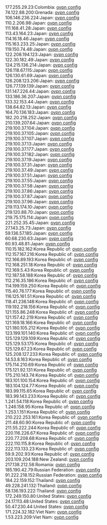 177.255.29.23:Colombia: [ovpn config](vpn/177_255_29_23.ovpn)  
74.122.88.200:Grenada: [ovpn config](vpn/74_122_88_200.ovpn)  
106.146.236.224:Japan: [ovpn config](vpn/106_146_236_224.ovpn)  
110.2.206.98:Japan: [ovpn config](vpn/110_2_206_98.ovpn)  
111.168.41.28:Japan: [ovpn config](vpn/111_168_41_28.ovpn)  
113.43.164.23:Japan: [ovpn config](vpn/113_43_164_23.ovpn)  
114.16.18.46:Japan: [ovpn config](vpn/114_16_18_46.ovpn)  
115.163.233.25:Japan: [ovpn config](vpn/115_163_233_25.ovpn)  
119.150.74.48:Japan: [ovpn config](vpn/119_150_74_48.ovpn)  
122.208.194.123:Japan: [ovpn config](vpn/122_208_194_123.ovpn)  
122.30.182.49:Japan: [ovpn config](vpn/122_30_182_49.ovpn)  
124.215.136.214:Japan: [ovpn config](vpn/124_215_136_214.ovpn)  
126.118.67.115:Japan: [ovpn config](vpn/126_118_67_115.ovpn)  
126.130.61.69:Japan: [ovpn config](vpn/126_130_61_69.ovpn)  
126.208.123.206:Japan: [ovpn config](vpn/126_208_123_206.ovpn)  
126.77.139.139:Japan: [ovpn config](vpn/126_77_139_139.ovpn)  
131.147.226.44:Japan: [ovpn config](vpn/131_147_226_44.ovpn)  
133.186.36.207:Japan: [ovpn config](vpn/133_186_36_207.ovpn)  
133.32.153.44:Japan: [ovpn config](vpn/133_32_153_44.ovpn)  
138.64.82.13:Japan: [ovpn config](vpn/138_64_82_13.ovpn)  
164.70.136.183:Japan: [ovpn config](vpn/164_70_136_183.ovpn)  
182.20.218.252:Japan: [ovpn config](vpn/182_20_218_252.ovpn)  
210.139.207.64:Japan: [ovpn config](vpn/210_139_207_64.ovpn)  
219.100.37.104:Japan: [ovpn config](vpn/219_100_37_104.ovpn)  
219.100.37.105:Japan: [ovpn config](vpn/219_100_37_105.ovpn)  
219.100.37.107:Japan: [ovpn config](vpn/219_100_37_107.ovpn)  
219.100.37.13:Japan: [ovpn config](vpn/219_100_37_13.ovpn)  
219.100.37.177:Japan: [ovpn config](vpn/219_100_37_177.ovpn)  
219.100.37.182:Japan: [ovpn config](vpn/219_100_37_182.ovpn)  
219.100.37.19:Japan: [ovpn config](vpn/219_100_37_19.ovpn)  
219.100.37.31:Japan: [ovpn config](vpn/219_100_37_31.ovpn)  
219.100.37.49:Japan: [ovpn config](vpn/219_100_37_49.ovpn)  
219.100.37.51:Japan: [ovpn config](vpn/219_100_37_51.ovpn)  
219.100.37.55:Japan: [ovpn config](vpn/219_100_37_55.ovpn)  
219.100.37.58:Japan: [ovpn config](vpn/219_100_37_58.ovpn)  
219.100.37.86:Japan: [ovpn config](vpn/219_100_37_86.ovpn)  
219.100.37.87:Japan: [ovpn config](vpn/219_100_37_87.ovpn)  
219.100.37.96:Japan: [ovpn config](vpn/219_100_37_96.ovpn)  
219.113.174.10:Japan: [ovpn config](vpn/219_113_174_10.ovpn)  
219.120.88.70:Japan: [ovpn config](vpn/219_120_88_70.ovpn)  
219.75.175.114:Japan: [ovpn config](vpn/219_75_175_114.ovpn)  
221.252.35.45:Japan: [ovpn config](vpn/221_252_35_45.ovpn)  
27.143.25.73:Japan: [ovpn config](vpn/27_143_25_73.ovpn)  
59.136.57.185:Japan: [ovpn config](vpn/59_136_57_185.ovpn)  
60.68.230.63:Japan: [ovpn config](vpn/60_68_230_63.ovpn)  
60.93.48.81:Japan: [ovpn config](vpn/60_93_48_81.ovpn)  
110.15.182.162:Korea Republic of: [ovpn config](vpn/110_15_182_162.ovpn)  
112.157.167.216:Korea Republic of: [ovpn config](vpn/112_157_167_216.ovpn)  
112.166.89.193:Korea Republic of: [ovpn config](vpn/112_166_89_193.ovpn)  
112.168.251.18:Korea Republic of: [ovpn config](vpn/112_168_251_18.ovpn)  
112.169.5.43:Korea Republic of: [ovpn config](vpn/112_169_5_43.ovpn)  
112.187.58.188:Korea Republic of: [ovpn config](vpn/112_187_58_188.ovpn)  
112.216.35.186:Korea Republic of: [ovpn config](vpn/112_216_35_186.ovpn)  
114.199.159.250:Korea Republic of: [ovpn config](vpn/114_199_159_250.ovpn)  
115.40.76.177:Korea Republic of: [ovpn config](vpn/115_40_76_177.ovpn)  
116.125.161.51:Korea Republic of: [ovpn config](vpn/116_125_161_51.ovpn)  
118.41.236.148:Korea Republic of: [ovpn config](vpn/118_41_236_148.ovpn)  
119.192.218.156:Korea Republic of: [ovpn config](vpn/119_192_218_156.ovpn)  
121.155.86.248:Korea Republic of: [ovpn config](vpn/121_155_86_248.ovpn)  
121.157.42.219:Korea Republic of: [ovpn config](vpn/121_157_42_219.ovpn)  
121.169.18.166:Korea Republic of: [ovpn config](vpn/121_169_18_166.ovpn)  
121.180.105.212:Korea Republic of: [ovpn config](vpn/121_180_105_212.ovpn)  
123.199.101.140:Korea Republic of: [ovpn config](vpn/123_199_101_140.ovpn)  
125.129.129.109:Korea Republic of: [ovpn config](vpn/125_129_129_109.ovpn)  
125.129.53.175:Korea Republic of: [ovpn config](vpn/125_129_53_175.ovpn)  
125.129.67.23:Korea Republic of: [ovpn config](vpn/125_129_67_23.ovpn)  
125.208.127.233:Korea Republic of: [ovpn config](vpn/125_208_127_233.ovpn)  
14.53.8.163:Korea Republic of: [ovpn config](vpn/14_53_8_163.ovpn)  
175.114.210.69:Korea Republic of: [ovpn config](vpn/175_114_210_69.ovpn)  
175.121.92.131:Korea Republic of: [ovpn config](vpn/175_121_92_131.ovpn)  
175.210.143.74:Korea Republic of: [ovpn config](vpn/175_210_143_74.ovpn)  
183.101.100.154:Korea Republic of: [ovpn config](vpn/183_101_100_154.ovpn)  
183.104.124.77:Korea Republic of: [ovpn config](vpn/183_104_124_77.ovpn)  
183.99.115.65:Korea Republic of: [ovpn config](vpn/183_99_115_65.ovpn)  
183.99.143.233:Korea Republic of: [ovpn config](vpn/183_99_143_233.ovpn)  
1.241.54.118:Korea Republic of: [ovpn config](vpn/1_241_54_118.ovpn)  
1.246.158.95:Korea Republic of: [ovpn config](vpn/1_246_158_95.ovpn)  
1.253.1.151:Korea Republic of: [ovpn config](vpn/1_253_1_151.ovpn)  
210.222.253.161:Korea Republic of: [ovpn config](vpn/210_222_253_161.ovpn)  
211.48.60.90:Korea Republic of: [ovpn config](vpn/211_48_60_90.ovpn)  
211.55.222.244:Korea Republic of: [ovpn config](vpn/211_55_222_244.ovpn)  
220.116.226.67:Korea Republic of: [ovpn config](vpn/220_116_226_67.ovpn)  
220.77.208.68:Korea Republic of: [ovpn config](vpn/220_77_208_68.ovpn)  
222.110.115.8:Korea Republic of: [ovpn config](vpn/222_110_115_8.ovpn)  
222.113.133.23:Korea Republic of: [ovpn config](vpn/222_113_133_23.ovpn)  
59.9.202.93:Korea Republic of: [ovpn config](vpn/59_9_202_93.ovpn)  
203.109.204.188:New Zealand: [ovpn config](vpn/203_109_204_188.ovpn)  
217.138.212.58:Romania: [ovpn config](vpn/217_138_212_58.ovpn)  
185.190.42.79:Russian Federation: [ovpn config](vpn/185_190_42_79.ovpn)  
91.222.218.152:Russian Federation: [ovpn config](vpn/91_222_218_152.ovpn)  
184.22.159.152:Thailand: [ovpn config](vpn/184_22_159_152.ovpn)  
49.228.241.132:Thailand: [ovpn config](vpn/49_228_241_132.ovpn)  
58.136.193.222:Thailand: [ovpn config](vpn/58_136_193_222.ovpn)  
172.249.150.80:United States: [ovpn config](vpn/172_249_150_80.ovpn)  
24.17.113.48:United States: [ovpn config](vpn/24_17_113_48.ovpn)  
50.47.230.44:United States: [ovpn config](vpn/50_47_230_44.ovpn)  
171.224.32.182:Viet Nam: [ovpn config](vpn/171_224_32_182.ovpn)  
1.53.223.209:Viet Nam: [ovpn config](vpn/1_53_223_209.ovpn)  
